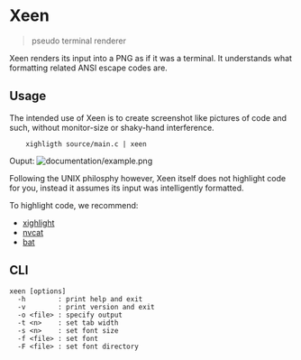 # Xeen
> pseudo terminal renderer

Xeen renders its input into a PNG as if it was a terminal.
It understands what formatting related ANSI escape codes are.

## Usage
The intended use of Xeen is to create screenshot like pictures of code and such,
without monitor-size or shaky-hand interference.

```
    xighligth source/main.c | xeen
```
Ouput:
![documentation/example.png](documentation/example.png)

Following the UNIX philosphy however,
Xeen itself does not highlight code for you,
instead it assumes its input was intelligently formatted.

To highlight code, we recommend:
+ [xighlight]()
+ [nvcat](https://github.com/brianhuster/nvcat)
+ [bat](https://github.com/sharkdp/bat)

## CLI
```
xeen [options]
  -h        : print help and exit
  -v        : print version and exit
  -o <file> : specify output
  -t <n>    : set tab width
  -s <n>    : set font size
  -f <file> : set font
  -F <file> : set font directory
```
